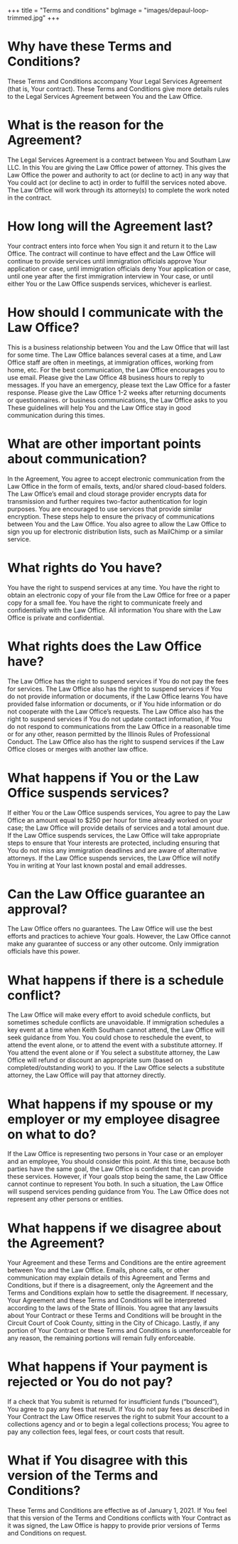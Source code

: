 +++ 
title = "Terms and conditions" 
bgImage = "images/depaul-loop-trimmed.jpg" 
+++
 
# Why have these Terms and Conditions?

These Terms and Conditions accompany Your Legal Services Agreement (that is, Your contract). These Terms and Conditions give more details rules to the Legal Services Agreement between You and the Law Office.

# What is the reason for the Agreement?

The Legal Services Agreement is a contract between You and Southam Law LLC. In this You are giving the Law Office power of attorney. This gives the Law Office the power and authority to act (or decline to act) in any way that You could act (or decline to act) in order to fulfill the services noted above. The Law Office will work through its attorney(s) to complete the work noted in the contract.


# How long will the Agreement last?

Your contract enters into force when You sign it and return it to the Law Office. The contract will continue to have effect and the Law Office will continue to provide services until immigration officials approve Your application or case, until immigration officials deny Your application or case, until one year after the first immigration interview in Your case, or until either You or the Law Office suspends services, whichever is earliest.


# How should I communicate with the Law Office?

This is a business relationship between You and the Law Office that will last for some time. The Law Office balances several cases at a time, and Law Office staff are often in meetings, at immigration offices, working from home, etc. For the best communication, the Law Office encourages you to use email. Please give the Law Office 48 business hours to reply to messages. If you have an emergency, please text the Law Office for a faster response. Please give the Law Office 1-2 weeks after returning documents or questionnaires. or business communications, the Law Office asks to you These guidelines will help You and the Law Office stay in good communication during this times.


# What are other important points about communication?

In the Agreement, You agree to accept electronic communication from the Law Office in the form of emails, texts, and/or shared cloud-based folders. The Law Office’s email and cloud storage provider encrypts data for transmission and further requires two-factor authentication for login purposes. You are encouraged to use services that provide similar encryption. These steps help to ensure the privacy of communications between You and the Law Office. You also agree to allow the Law Office to sign you up for electronic distribution lists, such as MailChimp or a similar service. 

# What rights do You have?

You have the right to suspend services at any time. You have the right to obtain an electronic copy of your file from the Law Office for free or a paper copy for a small fee. You have the right to communicate freely and confidentially with the Law Office. All information You share with the Law Office is private and confidential.

# What rights does the Law Office have?

The Law Office has the right to suspend services if You do not pay the fees for services. The Law Office also has the right to suspend services if You do not provide information or documents, if the Law Office learns You have provided false information or documents, or if You hide information or do not cooperate with the Law Office’s requests. The Law Office also has the right to suspend services if You do not update contact information, if You do not respond to communications from the Law Office in a reasonable time or for any other, reason permitted by the Illinois Rules of Professional Conduct. The Law Office also has the right to suspend services if the Law Office closes or merges with another law office.


# What happens if You or the Law Office suspends services?

If either You or the Law Office suspends services, You agree to pay the Law Office an amount equal to $250 per hour for time already worked on your case; the Law Office will provide details of services and a total amount due. If the Law Office suspends services, the Law Office will take appropriate steps to ensure that Your interests are protected, including ensuring that You do not miss any immigration deadlines and are aware of alternative attorneys. If the Law Office suspends services, the Law Office will notify You in writing at Your last known postal and email addresses. 

# Can the Law Office guarantee an approval?

The Law Office offers no guarantees. The Law Office will use the best efforts and practices to achieve Your goals. However, the Law Office cannot make any guarantee of success or any other outcome. Only immigration officials have this power.

# What happens if there is a schedule conflict? 

The Law Office will make every effort to avoid schedule conflicts, but sometimes schedule conflicts are unavoidable. If immigration schedules a key event at a time when Keith Southam cannot attend, the Law Office will seek guidance from You. You could chose to reschedule the event, to attend the event alone, or to attend the event with a substitute attorney. If You attend the event alone or if You select a substitute attorney, the Law Office will refund or discount an appropriate sum (based on completed/outstanding work) to you. If the Law Office selects a substitute attorney, the Law Office will pay that attorney directly. 

# What happens if my spouse or my employer or my employee disagree on what to do?

If the Law Office is representing two persons in Your case or an employer and an employee, You should consider this point. At this time, because both parties have the same goal, the Law Office is confident that it can provide these services. However, if Your goals stop being the same, the Law Office cannot continue to represent You both. In such a situation, the Law Office will suspend services pending guidance from You. The Law Office does not represent any other persons or entities.

# What happens if we disagree about the Agreement?

Your Agreement and these Terms and Conditions are the entire agreement between You and the Law Office. Emails, phone calls, or other communication may explain details of this Agreement and Terms and Conditions, but if there is a disagreement, only the Agreement and the Terms and Conditions explain how to settle the disagreement. If necessary, Your Agreement and these Terms and Conditions will be interpreted according to the laws of the State of Illinois. You agree that any lawsuits about Your Contract or these Terms and Conditions will be brought in the Circuit Court of Cook County, sitting in the City of Chicago. Lastly, if any portion of Your Contract or these Terms and Conditions is unenforceable for any reason, the remaining portions will remain fully enforceable.

# What happens if Your payment is rejected or You do not pay?

If a check that You submit is returned for insufficient funds (“bounced”), You agree to pay any fees that result. If You do not pay fees as described in Your Contract the Law Office reserves the right to submit Your account to a collections agency and or to begin a legal collections process; You agree to pay any collection fees, legal fees, or court costs that result.

# What if You disagree with this version of the Terms and Conditions?

These Terms and Conditions are effective as of January 1, 2021. If You feel that this version of the Terms and Conditions conflicts with Your Contract as it was signed, the Law Office is happy to provide prior versions of Terms and Conditions on request.
